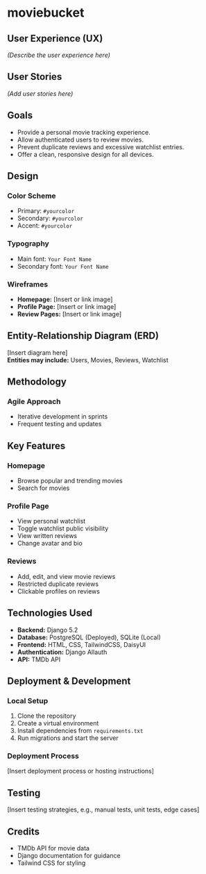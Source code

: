 # moviebucket 

## User Experience (UX)
*(Describe the user experience here)*

## User Stories
*(Add user stories here)*

## Goals
- Provide a personal movie tracking experience.  
- Allow authenticated users to review movies.  
- Prevent duplicate reviews and excessive watchlist entries.  
- Offer a clean, responsive design for all devices.  

## Design

### Color Scheme
- Primary: `#yourcolor`  
- Secondary: `#yourcolor`  
- Accent: `#yourcolor`  

### Typography
- Main font: `Your Font Name`  
- Secondary font: `Your Font Name`  

### Wireframes
- **Homepage:** [Insert or link image]  
- **Profile Page:** [Insert or link image]  
- **Review Pages:** [Insert or link image]  

## Entity-Relationship Diagram (ERD)
[Insert diagram here]  
**Entities may include:** Users, Movies, Reviews, Watchlist  

## Methodology

### Agile Approach
- Iterative development in sprints  
- Frequent testing and updates  

## Key Features

### Homepage
- Browse popular and trending movies  
- Search for movies  

### Profile Page
- View personal watchlist
- Toggle watchlist public visibility 
- View written reviews
- Change avatar and bio 

### Reviews
- Add, edit, and view movie reviews  
- Restricted duplicate reviews
- Clickable profiles on reviews

## Technologies Used
- **Backend:** Django 5.2  
- **Database:** PostgreSQL (Deployed), SQLite (Local) 
- **Frontend:** HTML, CSS, TailwindCSS, DaisyUI
- **Authentication:** Django Allauth  
- **API:** TMDb API  

## Deployment & Development

### Local Setup
1. Clone the repository  
2. Create a virtual environment  
3. Install dependencies from `requirements.txt`  
4. Run migrations and start the server  

### Deployment Process
[Insert deployment process or hosting instructions]  

## Testing
[Insert testing strategies, e.g., manual tests, unit tests, edge cases]  

## Credits
- TMDb API for movie data  
- Django documentation for guidance  
- Tailwind CSS for styling
